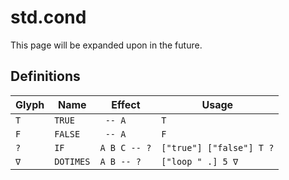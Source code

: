 # std.cond
This page will be expanded upon in the future.

## Definitions
| Glyph | Name      | Effect       | Usage                    |
|-------|-----------|--------------|--------------------------|
| `T`   | `TRUE`    | ` -- A`      | `T`                      |
| `F`   | `FALSE`   | ` -- A`      | `F`                      |
| `?`   | `IF`      | `A B C -- ?` | `["true"] ["false"] T ?` |
| `∇`   | `DOTIMES` | `A B -- ?`   | `["loop " .] 5 ∇`        |